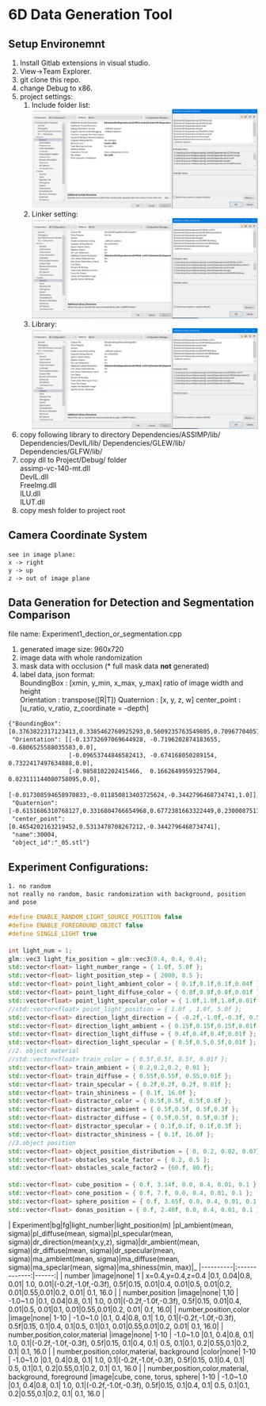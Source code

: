 # 6D Data Generation Tool

## Setup Environemnt
1. Install Gitlab extensions in visual studio.
2. View->Team Explorer.
3. git clone this repo.
4. change Debug to x86.
5. project settings: <br />
	1. Include folder list:
	![Alt Text](read_me/include_list.png)
	2. Linker setting:
    ![Alt Text](read_me/linker.png)
	3. Library:
    ![Alt Text](read_me/linker.png)
6. copy following library to directory
	Dependencies/ASSIMP/lib/
	Dependencies/DevIL/lib/
	Dependencies/GLEW/lib/
	Dependencies/GLFW/lib/
7. copy dll to Project/Debug/ folder<br />
	assimp-vc-140-mt.dll<br />
	DevIL.dll<br />
	FreeImg.dll<br />
	ILU.dll<br />
	ILUT.dll<br />
8. copy mesh folder to project root


## Camera Coordinate System
    see in image plane:
    x -> right
    y -> up
    z -> out of image plane

## Data Generation for Detection and Segmentation Comparison
file name: Experiment1_dection_or_segmentation.cpp
1. generated image size: 960x720
2. image data with whole randomization
3. mask data with occlusion (* full mask data **not** generated)
4. label data, json format: <br />
    BoundingBox : [xmin, y_min, x_max, y_max]  ratio of image width and height<br />
    Orientation : transpose([R|T])
    Quaternion : [x, y, z, w]
    center_point : [u_ratio, v_ratio, z_coordinate = -depth]
```
{"BoundingBox": [0.3763822317123413,0.3385462760925293,0.5609235763549805,0.7096770405769348],
 "Orientation": [[-0.13732697069644928, -0.7196202874183655, -0.6806525588035583,0.0],
                 [-0.09653744846582413, -0.674168050289154,  0.7322417497634888,0.0],
                 [-0.9858102202415466,  0.16626499593257904, 0.023111144080758095,0.0],
                 [-0.017308594658970833,-0.011850813403725624,-0.3442796468734741,1.0]],
 "Quaternion":   [-0.6151686310768127,0.3316804766654968,0.6772381663322449,0.23000875115394592],
 "center_point": [0.4654202163219452,0.5313478708267212,-0.3442796468734741],
 "name":30004,
 "object_id":"_05.stl"}

```

## Experiment Configurations:
    1. no random
    not really no random, basic randomization with background, position and pose
    
    
```c++
#define ENABLE_RANDOM_LIGHT_SOURCE_POSITION false
#define ENABLE_FOREGROUND_OBJECT false
#define SINGLE_LIGHT true

int light_num = 1;
glm::vec3 light_fix_position = glm::vec3(0.4, 0.4, 0.4);
std::vector<float> light_number_range = { 1.0f, 5.0f };						    //minimum>=2	maximum
std::vector<float> light_position_step = { 2000, 0.5 };						    //step_number, step_size, x,y,z min=-step_size and max=step_size
std::vector<float> point_light_ambient_color = { 0.1f,0.1f,0.1f,0.04f };     //{ 0.08f,0.08f,0.08f,0.4f };	// r mean, g mean, b mean, sigma  last change step, 0.1,0.2...
std::vector<float> point_light_diffuse_color = { 0.8f,0.8f,0.8f,0.01f };	    //
std::vector<float> point_light_specular_color = { 1.0f,1.0f,1.0f,0.01f };
//std::vector<float> point_light_position = { 1.0f , 1.0f, 5.0f };			    //start position, step size, end position (meter)
std::vector<float> direction_light_direction = { -0.2f,-1.0f,-0.3f, 0.5f };     //
std::vector<float> direction_light_ambient = { 0.15f,0.15f,0.15f,0.01f };
std::vector<float> direction_light_diffuse = { 0.4f,0.4f,0.4f,0.01f };
std::vector<float> direction_light_specular = { 0.5f,0.5,0.5f,0.01f };
//2. object material	
//std::vector<float> train_color = { 0.5f,0.5f, 0.5f, 0.01f };
std::vector<float> train_ambient = { 0.2,0.2,0.2, 0.01 };                      //{ 0.1f,0.1f, 0.1, 0.01f };
std::vector<float> train_diffuse = { 0.55f,0.55f, 0.55,0.01f };
std::vector<float> train_specular = { 0.2f,0.2f, 0.2f, 0.01f };
std::vector<float> train_shininess = { 0.1f, 16.0f };						       //minimum, maximum
std::vector<float> distractor_color = { 0.5f,0.5f, 0.5f,0.8f };
std::vector<float> distractor_ambient = { 0.5f,0.5f, 0.5f,0.3f };
std::vector<float> distractor_diffuse = { 0.5f,0.5f, 0.5f,0.3f };
std::vector<float> distractor_specular = { 0.1f,0.1f, 0.1f,0.3f };
std::vector<float> distractor_shininess = { 0.1f, 16.0f };
//3.object position
std::vector<float> object_position_distribution = { 0, 0.2, 0.02, 0.07};	      //xy_mean, z_mean, xy_sigma, z_sigma
std::vector<float> obstacles_scale_factor = { 0.2, 0.5 };						   //minimum maximum
std::vector<float> obstacles_scale_factor2 = {60.f, 80.f};

std::vector<float> cube_position = { 0.f, 3.14f, 0.0, 0.4, 0.01, 0.1 };		   //angle min,max, traslation xy_mean, z_mean, xy_sigma, z_sigma	
std::vector<float> cone_position = { 0.f, 7.f, 0.0, 0.4, 0.01, 0.1 };
std::vector<float> sphere_position = { 0.f, 3.65f, 0.0, 0.4, 0.01, 0.1 };
std::vector<float> donas_position = { 0.f, 2.48f, 0.0, 0.4, 0.01, 0.1 };
```
| Experiment|bg|fg|light_number|light_position(m) |pl_ambient(mean, sigma)|pl_diffuse(mean, sigma)|pl_specular(mean, sigma)|dr_direction(mean(x,y,z), sigma)|dr_ambient(mean, sigma)|dr_diffuse(mean, sigma)|dr_specular(mean, sigma)|ma_ambient(mean, sigma)|ma_diffuse(mean, sigma)|ma_speclar(mean, sigma)|ma_shiness(min, max)|_
|----------|:-------------:|------:|
| number |image|none|  1 | x=0.4,y=0.4,z=0.4 |0.1, 0.04|0.8, 0.01| 1.0, 0.01|(-0.2f,-1.0f,-0.3f), 0.5f|0.15, 0.01|0.4, 0.01|0.5, 0.01|0.2, 0.01|0.55,0.01|0.2, 0.01| 0.1, 16.0 |
| number,position |image|none|    1,10   |  -1.0~1.0 |0.1, 0.04|0.8, 0.1| 1.0, 0.01|(-0.2f,-1.0f,-0.3f), 0.5f|0.15, 0.01|0.4, 0.01|0.5, 0.01|0.1, 0.01|0.55,0.01|0.2, 0.01| 0.f, 16.0| 
| number,position,color |image|none| 1-10 |    -1.0~1.0 |0.1, 0.4|0.8, 0.1| 1.0, 0.1|(-0.2f,-1.0f,-0.3f), 0.5f|0.15, 0.1|0.4, 0.1|0.5, 0.1|0.1, 0.01|0.55,0.01|0.2, 0.01| 0.1, 16.0|
| number,position,color,material |image|none| 1-10 | -1.0~1.0 |0.1, 0.4|0.8, 0.1| 1.0, 0.1|(-0.2f,-1.0f,-0.3f), 0.5f|0.15, 0.1|0.4, 0.1| 0.5, 0.1|0.1, 0.2|0.55,0.1|0.2, 0.1| 0.1, 16.0 |
| number,position,color,material, background |color|none| 1-10 | -1.0~1.0 |0.1, 0.4|0.8, 0.1| 1.0, 0.1|(-0.2f,-1.0f,-0.3f), 0.5f|0.15, 0.1|0.4, 0.1| 0.5, 0.1|0.1, 0.2|0.55,0.1|0.2, 0.1| 0.1, 16.0 |
| number,position,color,material, background, foreground |image|cube, cone, torus, sphere| 1-10 | -1.0~1.0 |0.1, 0.4|0.8, 0.1| 1.0, 0.1|(-0.2f,-1.0f,-0.3f), 0.5f|0.15, 0.1|0.4, 0.1| 0.5, 0.1|0.1, 0.2|0.55,0.1|0.2, 0.1| 0.1, 16.0 |